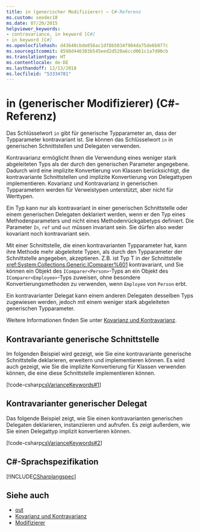 ```yaml
---
title: in (generischer Modifizierer) – C#-Referenz
ms.custom: seodec18
ms.date: 07/20/2015
helpviewer_keywords:
- contravariance, in keyword [C#]
- in keyword [C#]
ms.openlocfilehash: d43640cbde856ac1df8b5034f904da75de6b077c
ms.sourcegitcommit: 8598d446303b545eed2d520a6ccd061c1a7d00cb
ms.translationtype: HT
ms.contentlocale: de-DE
ms.lasthandoff: 12/13/2018
ms.locfileid: "53334781"
---
```

# <a name="in-generic-modifier-c-reference"></a>in (generischer Modifizierer) (C#-Referenz)

Das Schlüsselwort `in` gibt für generische Typparameter an, dass der Typparameter kontravariant ist. Sie können das Schlüsselwort `in` in generischen Schnittstellen und Delegaten verwenden.

Kontravarianz ermöglicht Ihnen die Verwendung eines weniger stark abgeleiteten Typs als der durch den generischen Parameter angegebene. Dadurch wird eine implizite Konvertierung von Klassen berücksichtigt, die kontravariante Schnittstellen und implizite Konvertierung von Delegattypen implementieren. Kovarianz und Kontravarianz in generischen Typparametern werden für Verweistypen unterstützt, aber nicht für Werttypen.

Ein Typ kann nur als kontravariant in einer generischen Schnittstelle oder einem generischen Delegaten deklariert werden, wenn er den Typ eines Methodenparameters und nicht eines Methodenrückgabetyps definiert. Die Parameter `In`, `ref` und `out` müssen invariant sein. Sie dürfen also weder kovariant noch kontravariant sein.

Mit einer Schnittstelle, die einen kontravarianten Typparameter hat, kann ihre Methode mehr abgeleitete Typen, als durch den Typparameter der Schnittstelle angegeben, akzeptieren. Z.B. ist Typ T in der Schnittstelle <xref:System.Collections.Generic.IComparer%601> kontravariant, und Sie können ein Objekt des `IComparer<Person>`-Typs an ein Objekt des `IComparer<Employee>`-Typs zuweisen, ohne besondere Konvertierungsmethoden zu verwenden, wenn `Employee` von `Person` erbt.

Ein kontravarianter Delegat kann einem anderen Delegaten desselben Typs zugewiesen werden, jedoch mit einem weniger stark abgeleiteten generischen Typparameter.

Weitere Informationen finden Sie unter [Kovarianz und Kontravarianz](../../programming-guide/concepts/covariance-contravariance/index.md).

## <a name="contravariant-generic-interface"></a>Kontravariante generische Schnittstelle

Im folgenden Beispiel wird gezeigt, wie Sie eine kontravariante generische Schnittstelle deklarieren, erweitern und implementieren können. Es wird auch gezeigt, wie Sie die implizite Konvertierung für Klassen verwenden können, die eine diese Schnittstelle implementieren können.

[!code-csharp[csVarianceKeywords#1](~/samples/snippets/csharp/VS_Snippets_VBCSharp/csvariancekeywords/cs/program.cs#1)]

## <a name="contravariant-generic-delegate"></a>Kontravarianter generischer Delegat

Das folgende Beispiel zeigt, wie Sie einen kontravarianten generischen Delegaten deklarieren, instanziieren und aufrufen. Es zeigt außerdem, wie Sie einen Delegattyp implizit konvertieren können.

[!code-csharp[csVarianceKeywords#2](~/samples/snippets/csharp/VS_Snippets_VBCSharp/csvariancekeywords/cs/program.cs#2)]

## <a name="c-language-specification"></a>C#-Sprachspezifikation

[!INCLUDE[CSharplangspec](~/includes/csharplangspec-md.md)]

## <a name="see-also"></a>Siehe auch

- [out](out-generic-modifier.md)  
- [Kovarianz und Kontravarianz](../../programming-guide/concepts/covariance-contravariance/index.md)  
- [Modifizierer](modifiers.md)  
